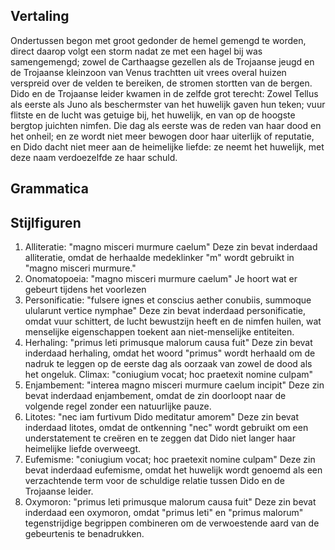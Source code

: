 ## Vertaling 

Ondertussen begon met groot gedonder de hemel gemengd te worden, direct daarop volgt een storm nadat ze met een hagel bij was samengemengd; zowel de Carthaagse gezellen als de Trojaanse jeugd en de Trojaanse kleinzoon van Venus trachtten uit vrees overal huizen verspreid over de velden te bereiken, de stromen stortten van de bergen. Dido en de Trojaanse leider kwamen in de zelfde grot terecht: Zowel Tellus als eerste als Juno als beschermster van het huwelijk gaven hun teken; vuur flitste en de lucht was getuige bij, het huwelijk, en van op de hoogste bergtop juichten nimfen. Die dag als eerste was de reden van haar dood en het onheil; en ze wordt niet meer bewogen door haar uiterlijk of reputatie, en Dido dacht niet meer aan de heimelijke liefde: ze neemt het huwelijk, met deze naam verdoezelfde ze haar schuld.

## Grammatica





## Stijlfiguren

1.  Alliteratie: "magno misceri murmure caelum" Deze zin bevat inderdaad alliteratie, omdat de herhaalde medeklinker "m" wordt gebruikt in "magno misceri murmure."
2. Onomatopoeia: "magno misceri murmure caelum" Je hoort wat er gebeurt tijdens het voorlezen
3. Personificatie: "fulsere ignes et conscius aether conubiis, summoque ulularunt vertice nymphae" Deze zin bevat inderdaad personificatie, omdat vuur schittert, de lucht bewustzijn heeft en de nimfen huilen, wat menselijke eigenschappen toekent aan niet-menselijke entiteiten.
4. Herhaling: "primus leti primusque malorum causa fuit" Deze zin bevat inderdaad herhaling, omdat het woord "primus" wordt herhaald om de nadruk te leggen op de eerste dag als oorzaak van zowel de dood als het ongeluk. Climax: "coniugium vocat; hoc praetexit nomine culpam"
5. Enjambement: "interea magno misceri murmure caelum incipit" Deze zin bevat inderdaad enjambement, omdat de zin doorloopt naar de volgende regel zonder een natuurlijke pauze.
6. Litotes: "nec iam furtivum Dido meditatur amorem" Deze zin bevat inderdaad litotes, omdat de ontkenning "nec" wordt gebruikt om een understatement te creëren en te zeggen dat Dido niet langer haar heimelijke liefde overweegt.
7. Eufemisme: "coniugium vocat; hoc praetexit nomine culpam" Deze zin bevat inderdaad eufemisme, omdat het huwelijk wordt genoemd als een verzachtende term voor de schuldige relatie tussen Dido en de Trojaanse leider.
8. Oxymoron: "primus leti primusque malorum causa fuit" Deze zin bevat inderdaad een oxymoron, omdat "primus leti" en "primus malorum" tegenstrijdige begrippen combineren om de verwoestende aard van de gebeurtenis te benadrukken.
